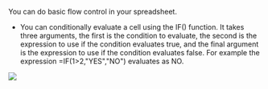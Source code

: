 You can do basic flow control in your spreadsheet.
- You can conditionally evaluate a cell using the IF() function. It takes three arguments,
the first is the condition to evaluate, the second is the expression to use if the condition
evaluates true, and the final argument is the expression to use if the condition evaluates
false. For example the expression =IF(1>2,"YES","NO") evaluates as NO.

![](https://github.com/fenago/katacoda-scenarios/raw/master/master-machine-learning-algorithms/master-machine-learning-algorithms-00/05.JPG)